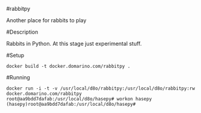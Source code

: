 #rabbitpy

Another place for rabbits to play


#Description

Rabbits in Python. At this stage just experimental stuff.

#Setup

    docker build -t docker.domarino.com/rabbitpy .

#Running

    docker run -i -t -v /usr/local/d8o/rabbitpy:/usr/local/d8o/rabbitpy:rw docker.domarino.com/rabbitpy
    root@aa9bdd7dafab:/usr/local/d8o/hasepy# workon hasepy
    (hasepy)root@aa9bdd7dafab:/usr/local/d8o/hasepy#
